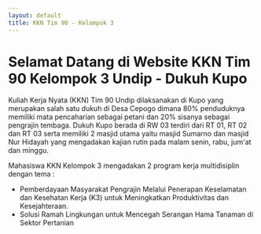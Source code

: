 ```yaml
---
layout: default
title: KKN Tim 90 - Kelompok 3
---
```


# Selamat Datang di Website KKN Tim 90 Kelompok 3 Undip - Dukuh Kupo
Kuliah Kerja Nyata (KKN) Tim 90 Undip dilaksanakan di Kupo yang merupakan salah satu dukuh di Desa Cepogo dimana 80% penduduknya memiliki mata pencaharian sebagai petani dan 20% sisanya sebagai pengrajin tembaga. 
Dukuh Kupo berada di RW 03 terdiri dari RT 01, RT 02 dan RT 03 serta memiliki 2 masjid utama yaitu masjid Sumarno dan masjid Nur Hidayah yang mengadakan kajian rutin pada malam senin, rabu, jum'at dan minggu.

Mahasiswa KKN Kelompok 3 mengadakan 2 program kerja multidisiplin dengan tema : 
 - Pemberdayaan Masyarakat Pengrajin Melalui Penerapan Keselamatan dan Kesehatan Kerja (K3) untuk Meningkatkan Produktivitas dan Kesejahteraan.
 - Solusi Ramah Lingkungan untuk Mencegah Serangan Hama Tanaman di Sektor Pertanian